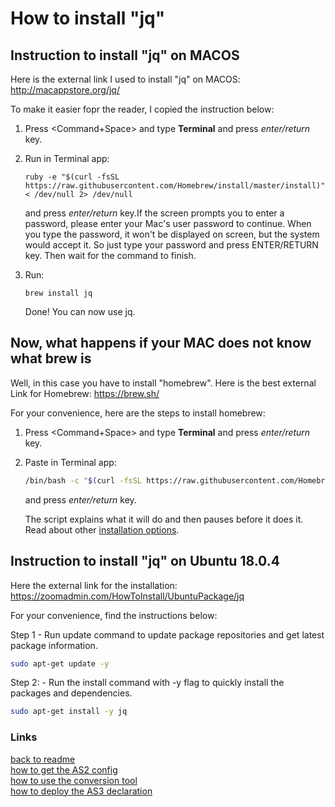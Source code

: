 # How to install "jq" 
## Instruction to install "jq" on MACOS
Here is the external link I used to install "jq" on MACOS: http://macappstore.org/jq/

To make it easier fopr the reader, I copied the instruction below:

1. Press <Command+Space> and type **Terminal** and press _enter/return_ key.

1. Run in Terminal app:

    ```
    ruby -e "$(curl -fsSL https://raw.githubusercontent.com/Homebrew/install/master/install)" < /dev/null 2> /dev/null
    ```

    and press _enter/return_ key.If the screen prompts you to enter a password, please enter your Mac's user password to continue. When you type the password, it won't be displayed on screen, but the system would accept it. So just type your password and press ENTER/RETURN key. Then wait for the command to finish.

1. Run:

    ```
    brew install jq
    ```

    Done! You can now use jq.

## Now, what happens if your MAC does not know what brew is

Well, in this case you have to install "homebrew". Here is the best external Link for Homebrew: <https://brew.sh/>

For your convenience, here are the steps to install homebrew:

1. Press <Command+Space> and type **Terminal** and press _enter/return_ key.

2. Paste in Terminal app:

    ```bash
    /bin/bash -c "$(curl -fsSL https://raw.githubusercontent.com/Homebrew/install/master/install.sh)"
    ```

    and press _enter/return_ key.

    The script explains what it will do and then pauses before it does it. Read about other [installation options](https://docs.brew.sh/Installation).

## Instruction to install "jq" on Ubuntu 18.0.4

Here the external link for the installation: <https://zoomadmin.com/HowToInstall/UbuntuPackage/jq>

For your convenience, find the instructions below:

Step 1 - Run update command to update package repositories and get latest package information.

```bash
sudo apt-get update -y
```

Step 2: - Run the install command with -y flag to quickly install the packages and dependencies.

```bash
sudo apt-get install -y jq
```
### Links

[back to readme](readme.md)
<br>[how to get the AS2 config](get_AS2_config.md)
<br>[how to use the conversion tool](run_conversion_tool.md)
<br>[how to deploy the AS3 declaration](deploy_AS3_declaration.md)